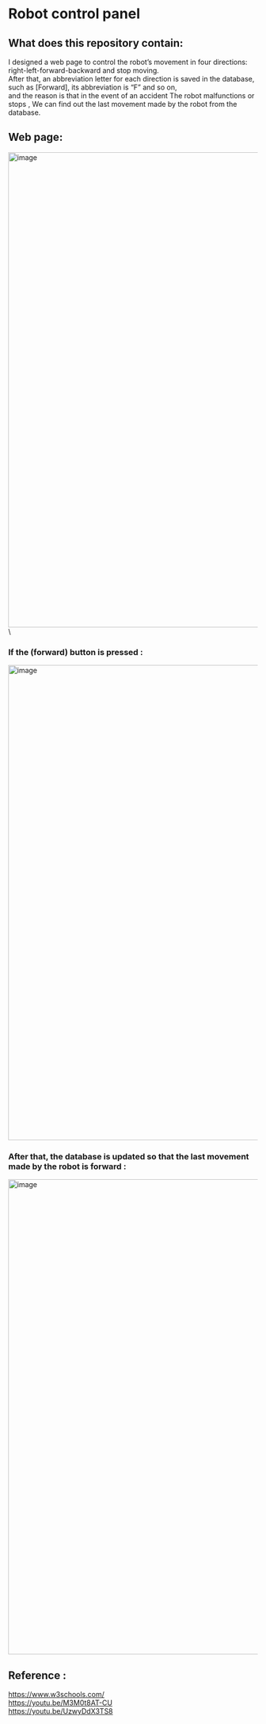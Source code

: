 # Robot control panel

## What does this repository contain:
I designed a web page to control the robot’s movement in four directions: right-left-forward-backward and stop moving. <br> 
After that, an abbreviation letter for each direction is saved in the database, such as [Forward], its abbreviation is “F” and so on,<br>
and the reason is that in the event of an accident The robot malfunctions or stops , We can find out the last movement made by the robot from the database.

## Web page:
<img width="960" alt="image" src="https://user-images.githubusercontent.com/108204114/183435461-95eae7d2-e430-401f-98ff-43c70b9cf1e0.png">\

###  If the (forward) button is pressed :

<img width="960" alt="image" src="https://user-images.githubusercontent.com/108204114/183434706-412fa38c-eeea-4405-a664-57b0ff56ce23.png">

### After that, the database is updated so that the last movement made by the robot is forward :

<img width="960" alt="image" src="https://user-images.githubusercontent.com/108204114/183433049-1211d9e6-b7b0-428a-9c5a-224bec608ced.png">

## Reference : <br>
https://www.w3schools.com/ <br>
https://youtu.be/M3M0t8AT-CU <br>
https://youtu.be/UzwyDdX3TS8 <br>
